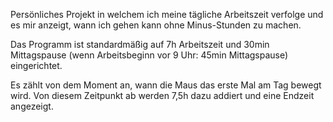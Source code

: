 Persönliches Projekt in welchem ich meine tägliche Arbeitszeit verfolge und es mir anzeigt, wann ich gehen kann ohne Minus-Stunden zu machen.

Das Programm ist standardmäßig auf 7h Arbeitszeit und 30min Mittagspause (wenn Arbeitsbeginn vor 9 Uhr: 45min Mittagspause) eingerichtet.

Es zählt von dem Moment an, wann die Maus das erste Mal am Tag bewegt wird. Von diesem Zeitpunkt ab werden 7,5h dazu addiert und eine Endzeit angezeigt.

